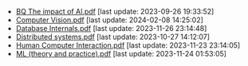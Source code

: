 * [BQ The impact of AI.pdf](./BQ%20The%20impact%20of%20AI.pdf) [last update: 2023-09-26 19:33:52]
* [Computer Vision.pdf](./Computer%20Vision.pdf) [last update: 2024-02-08 14:25:02]
* [Database Internals.pdf](./Database%20Internals.pdf) [last update: 2023-11-26 23:14:48]
* [Distributed systems.pdf](./Distributed%20systems.pdf) [last update: 2023-10-27 14:12:07]
* [Human Computer Interaction.pdf](./Human%20Computer%20Interaction.pdf) [last update: 2023-11-23 23:14:05]
* [ML (theory and practice).pdf](./ML%20(theory%20and%20practice).pdf) [last update: 2023-11-24 01:53:05]
